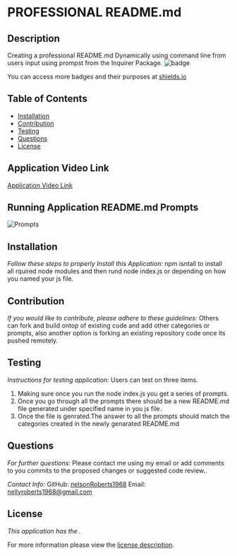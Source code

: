 
# PROFESSIONAL README.md
## Description
Creating a professional README.md Dynamically using command line from users input using prompst from the Inquirer Package.
![badge](https://img.shields.io/badge/license--brightorange)

You can access more badges and their purposes at [shields.io](https://shields.io)
## Table of Contents
  * [Installation](#installation)
  * [Contribution](#contribution)
  * [Testing](#testing)
  * [Questions](#questions)
  * [License](#license)

## Application Video Link
[Application Video Link](https://www.awesomescreenshot.com/video/7477869)

## Running Application README.md Prompts
![Prompts](potential-enigma/Develop/assets/images/prompts.png)
    
    
## Installation
    
  _Follow these steps to properly Install this Application:_
  npm isntall to install all rquired node modules and then rund node  index.js or depending on how you named your js file.
      
## Contribution
  _If you would like to contribute, please adhere to these guidelines:_
  Others can fork and build ontop of existing code and add other categories or prompts, also another option is forking an existing repository code once its pushed remotely.
      
## Testing
  _Instructions for testing application:_
  Users can test on three items.
  1. Making sure once you run the node index.js you get a series of prompts.
  2. Once you go through all the prompts there should be a new README.md file generated under specified name in you js file.
  3. Once the file is genrated.The answer to all the prompts should match the categories created in the newly genarated README.md
      
## Questions
      
  _For further questions:_
  Please contact me using my email or add comments to you commits to the proposed changes or suggested code review..
  
  _Contact Info:_
  GitHub: [nelsonRoberts1968](https://github.com/nelsonRoberts1968)
  Email: [nellyroberts1968@gmail.com](mailto:nellyroberts1968@gmail.com)
    
## License
      
  _This application has the ._
      
  For more information please view the [license description]().



